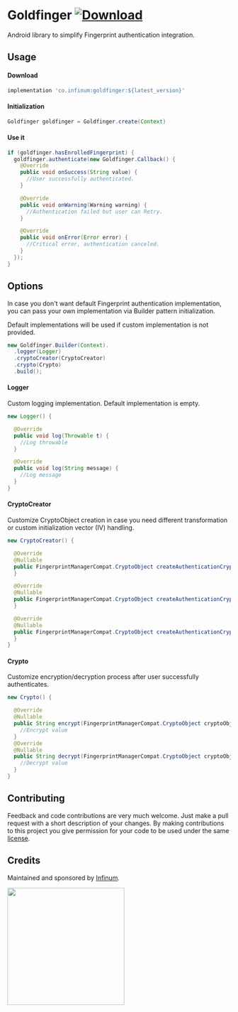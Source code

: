 # Goldfinger [ ![Download](https://api.bintray.com/packages/infinum/android/goldfinger/images/download.svg) ](https://bintray.com/infinum/android/goldfinger/_latestVersion)

Android library to simplify Fingerprint authentication integration.

## Usage
#### Download
```gradle
implementation 'co.infinum:goldfinger:${latest_version}'
```

#### Initialization
```java
Goldfinger goldfinger = Goldfinger.create(Context)
```

#### Use it
```java
if (goldfinger.hasEnrolledFingerprint) {
  goldfinger.authenticate(new Goldfinger.Callback() {
    @Override
    public void onSuccess(String value) {
      //User successfully authenticated.
    }

    @Override
    public void onWarning(Warning warning) {
      //Authentication failed but user can Retry.
    }

    @Override
    public void onError(Error error) {
      //Critical error, authentication canceled.
    }
  });
}
```


## Options

In case you don't want default Fingerprint authentication implementation, you can pass your own implementation via Builder pattern initialization.

Default implementations will be used if custom implementation is not provided.

```java
new Goldfinger.Builder(Context).
  .logger(Logger)
  .cryptoCreator(CryptoCreator)
  .crypto(Crypto)
  .build();
```

#### Logger

Custom logging implementation. Default implementation is empty.

```java
new Logger() {

  @Override
  public void log(Throwable t) {
    //Log throwable
  }

  @Override
  public void log(String message) {
    //Log message
  }
}
```

#### CryptoCreator

Customize CryptoObject creation in case you need different transformation or custom initialization vector (IV) handling.

```java
new CryptoCreator() {

  @Override
  @Nullable
  public FingerprintManagerCompat.CryptoObject createAuthenticationCryptoObject(keyName: String) {
  }

  @Override
  @Nullable
  public FingerprintManagerCompat.CryptoObject createAuthenticationCryptoObject(keyName: String) {
  }

  @Override
  @Nullable
  public FingerprintManagerCompat.CryptoObject createAuthenticationCryptoObject(keyName: String) {
  }
}
```

#### Crypto

Customize encryption/decryption process after user successfully authenticates.

```java
new Crypto() {

  @Override
  @Nullable
  public String encrypt(FingerprintManagerCompat.CryptoObject cryptoObject, String value) {
    //Encrypt value
  }
  @Override
  @Nullable
  public String decrypt(FingerprintManagerCompat.CryptoObject cryptoObject, String value) {
    //Decrypt value
  }
}
```

## Contributing

Feedback and code contributions are very much welcome. Just make a pull request with a short description of your changes. By making contributions to this project you give permission for your code to be used under the same [license](LICENSE).

## Credits

Maintained and sponsored by
[Infinum](http://www.infinum.co).

<img src="https://infinum.co/infinum.png" width="264">